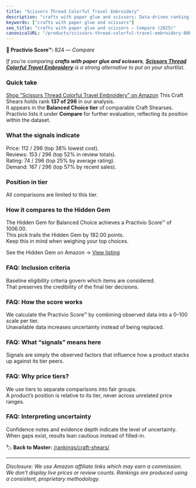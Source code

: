 ```yaml
---
title: "Scissors Thread Colorful Travel Embroidery"
description: "crafts with paper glue and scissors: Data-driven ranking using the Practivio Score™. Positioned by quality, value, demand, findability, momentum."
keywords: ["crafts with paper glue and scissors"]
seo_title: "crafts with paper glue and scissors — Compare (2025)"
canonicalURL: "/products/scissors-thread-colorful-travel-embroidery-B0B2QP6FH4/"
---
```


**🛒 Practivio Score™:** 824 — _Compare_


*If you're comparing **crafts with paper glue and scissors**, **[Scissors Thread Colorful Travel Embroidery](https://www.amazon.com/dp/B0B2QP6FH4?tag=practivio-20)** is a strong alternative to put on your shortlist.*
### Quick take
[Shop “Scissors Thread Colorful Travel Embroidery” on Amazon](https://www.amazon.com/dp/B0B2QP6FH4?tag=practivio-20)
This Craft Shears holds rank **137 of 296** in our analysis.  
It appears in the **Balanced Choice tier** of comparable Craft Shearses.  
Practivio lists it under **Compare** for further evaluation, reflecting its position within the dataset.

### What the signals indicate
Price: 112 / 296 (top 38% lowest cost).  
Reviews: 153 / 296 (top 52% in review totals).  
Rating: 74 / 296 (top 25% by average rating).  
Demand: 167 / 296 (top 57% by recent sales).

### Position in tier
All comparisons are limited to this tier.

### How it compares to the Hidden Gem
The Hidden Gem for Balanced Choice achieves a Practivio Score™ of 1006.00.  
This pick trails the Hidden Gem by 182.00 points.  
Keep this in mind when weighing your top choices.  

See the Hidden Gem on Amazon → [View listing](https://www.amazon.com/dp/B08FLKHG8J?tag=practivio-20)

### FAQ: Inclusion criteria
Baseline eligibility criteria govern which items are considered.  
That preserves the credibility of the final tier decisions.

### FAQ: How the score works
We calculate the Practivio Score™ by combining observed data into a 0–100 scale per tier.  
Unavailable data increases uncertainty instead of being replaced.

### FAQ: What “signals” means here
Signals are simply the observed factors that influence how a product stacks up against its tier peers.

### FAQ: Why price tiers?
We use tiers to separate comparisons into fair groups.  
A product’s position is relative to its tier, never across unrelated price ranges.

### FAQ: Interpreting uncertainty
Confidence notes and evidence depth indicate the level of uncertainty.  
When gaps exist, results lean cautious instead of filled-in.

<!-- Missing template for Compare/CompareWithinPriceClass -->


🏷️ **Back to Master:** [/rankings/craft-shears/](/rankings/craft-shears/)

---
_Disclosure: We use Amazon affiliate links which may earn a commission. We don’t display live prices or review counts. Rankings are produced using a consistent, proprietary methodology._
